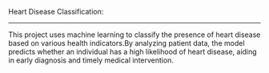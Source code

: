 Heart Disease Classification:
_____________________________
This project uses machine learning to classify the presence of heart disease based on various health indicators.By analyzing patient data, the model predicts whether an individual has a high likelihood of heart disease, aiding in early diagnosis and timely medical intervention.
